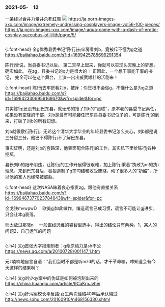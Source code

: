 ### 2021-05-　12

一条线以合并力量并杀死红魔
![](https://tpc.googlesyndication.com/daca_images/simgad/14840972809917267785)
https://ja.porn-images-xxx.com/image/extremely-undressing-cosplayers-image-vol56-100-pieces/
https://ja.porn-images-xxx.com/image/-aqua-come-with-a-dash-of-erotic-cosplay-succubus-of-lilith/page/5/
```tip
```

{:.font-head}
全g优秀县委书记”陈行j去牢房看刘b，竟被斥不懂为g之道
<br>[
https://baijiahao.baidu.com/s?id=1699425785699291354
](
https://baijiahao.baidu.com/s?id=1699425785699291354
)

陈行j曾说，当县委书记以后，
第二天早上起来，你就可以实现头天晚上的梦想。
确实如此。
在zg，县委书记的q力是很大的！
正因此，一个想干事能干事的书记，
完全可以在这个舞台，上演一出出威武雄壮的活剧来！

{:.font-head}
陈行j去牢房看刘b，被斥：你压根不会做g，不懂什么是为g之道
<br>[
https://baijiahao.baidu.com/s?id=1699423306959169670&wfr=spider&for=pc
](
https://baijiahao.baidu.com/s?id=1699423306959169670&wfr=spider&for=pc
)

其实陈行j还没有到巴东县，就无形的抢了刘b的“蛋糕”，原本老的县委书记离任，如果没有空降的干部，刘b是最有可能接任巴东县县委书记位子的，可是陈行j的到来，打破了刘b的所有幻想。

刘b就很敷衍陈行j，无论这个清华大学毕业的年轻县委书记怎么交心，刘b都是说三分留三分，他巴不得陈行j不了解巴东县，

事实证明，还是刘b的套路深，他表面配合陈行j的工作，其实私下里给陈行j各种挖坑，

县长刘b的阳奉阴违，让陈行j的工作开展得很艰难，加上陈行j秉着“执政为m的执z理念，来到巴东县后，狠狠遏制了g商勾结和收受贿赂，动了很多人的“奶酪”，所以他的家人也经常被威胁。

{:.font-head}
这次NASA昧着良心指责zg，跟他有直接关系
<br>[
https://baijiahao.baidu.com/s?id=1699467377023784643&wfr=spider&for=pc
](
https://baijiahao.baidu.com/s?id=1699467377023784643&wfr=spider&for=pc
)

金戈铁mvwpwD
　欧美gj如此做作，编造谎言已成习惯，谎言不可能让gj进步，只会让本g衰落。

师太放过那骚n
　一般直线思维的睿智型选手，得出的结论只有两种。1、某人的问题2、自己运气的问题
```tip
```

{:.h4}
文g首张大字报炮制者：g命原动力是sh不公
<br>[
https://news.qq.com/a/20100728/001147_1.htm
](
https://news.qq.com/a/20100728/001147_1.htm
)

元z喃喃地自言自语：“我们当时不都是听mzd的话，才干革命嘛，咋知道会有今天这样的结果啊？

{:.h4}
文g刘少qy案中的伪证是如何被泡制出来的
<br>[
https://china.huanqiu.com/article/9CaKrnJvhei
](
https://china.huanqiu.com/article/9CaKrnJvhei
)

{:.h4}
文g奸污案校长平反路:女生两次诬陷40年后承认悔过
<br>[
http://news.sohu.com/20160910/n468156330.shtml
](
http://news.sohu.com/20160910/n468156330.shtml
)
